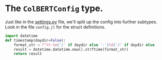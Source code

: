 # The `ColBERTConfig` type.

Just like in the [settings.py](https://github.com/stanford-futuredata/ColBERT/blob/main/colbert/infra/config/settings.py) file, we'll split up the config into further subtypes. Look in the file `config.jl` for the struct definitions.

```python
import datetime
def timestamp(daydir=False):
    format_str = f"%Y-%m{'/' if daydir else '-'}%d{'/' if daydir else '_'}%H.%M.%S"
    result = datetime.datetime.now().strftime(format_str)
    return result
```